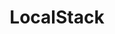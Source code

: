 ---
draft: false
title: LocalStack
content:
  id: localstack
  name: LocalStack
  logo: /images/hosting-and-infrastructure/infrastructure/localstack/logo.png
  website: https://localstack.cloud/
  iframe_website: /website-iframe/hosting-and-infrastructure/infrastructure/localstack
  dashboardImage: /images/hosting-and-infrastructure/infrastructure/localstack/screenshot-1.png
  short_description: A fully functional local cloud stack. Develop and test your cloud and serverless apps offline!
  description: LocalStack provides an easy-to-use test/mocking framework for developing Cloud applications. It spins up a testing environment on your local machine that provides the same functionality and APIs as the real AWS cloud environment.
  features:
    - title: Cloud Emulation
      description: LocalStack provides a fully functional local cloud stack - develop your cloud apps offline! Provides the same APIs as the real cloud, all on your local machine No need to write hand-crafted mocks for your unit and integration tests
    - title: Dev cycles in seconds
      description: Reduce deploy times from minutes to seconds. Instant feedback for any application changes - boosting your productivity. Avoid the slow and tedious deploy-test-redeploy cycles for your cloud apps. Hot deploy - instantly test changes in Lambda functions without redeploy.
    - title: Enhanced debuggability
      description: Easily reproducible environments from local dev, across CI/CD, into prod. Set breakpoints in your local execution and hook into the in-memory state. Spin up ephemeral environments to test or showcase your changes. Directly reproduce red CI runs and build failures on your machine
    - title: Integrations
      description: LocalStack supports a wide range of tools from the cloud development ecosystem.  AWS CLI, Serverless Framework, Spring Cloud Function framework, Terraform, AWS SAM, Pulumi ... and more
  screenshots:
    - /images/hosting-and-infrastructure/infrastructure/localstack/screenshot-1.png
    - /images/hosting-and-infrastructure/infrastructure/localstack/screenshot-2.png
---